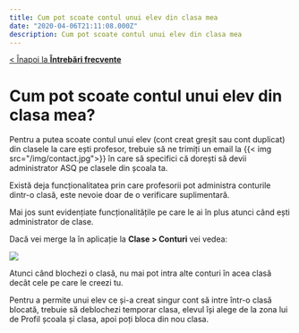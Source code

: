 ```yaml
---
title: Cum pot scoate contul unui elev din clasa mea
date: "2020-04-06T21:11:08.000Z"
description: Cum pot scoate contul unui elev din clasa mea
---
```


[< Înapoi la **Întrebări frecvente**](/intrebari-frecvente/)

# Cum pot scoate contul unui elev din clasa mea?

Pentru a putea scoate contul unui elev (cont creat greșit sau cont duplicat) din clasele la care ești profesor, trebuie să ne trimiți un email la {{< img src="/img/contact.jpg">}} în care să specifici că dorești să devii administrator ASQ pe clasele din școala ta.

Există deja funcționalitatea prin care profesorii pot administra conturile dintr-o clasă, este nevoie doar de o verificare suplimentară.

Mai jos sunt evidențiate funcționalitățile pe care le ai în plus atunci când ești administrator de clase.

Dacă vei merge la în aplicație la **Clase > Conturi** vei vedea:

![](/img/Screenshot_17.jpg)

Atunci când blochezi o clasă, nu mai pot intra alte conturi în acea clasă decât cele pe care le creezi tu.

Pentru a permite unui elev ce și-a creat singur cont să intre într-o clasă blocată, trebuie să deblochezi temporar clasa, elevul își alege de la zona lui de Profil școala și clasa, apoi poți bloca din nou clasa.